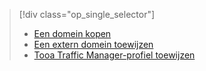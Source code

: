 > [!div class="op_single_selector"]
> * [Een domein kopen](../articles/app-service-web/custom-dns-web-site-buydomains-web-app.md)
> * [Een extern domein toewijzen](../articles/app-service-web/app-service-web-tutorial-custom-domain.md)
> * [Tooa Traffic Manager-profiel toewijzen](../articles/app-service-web/web-sites-traffic-manager-custom-domain-name.md)
> 
> 

